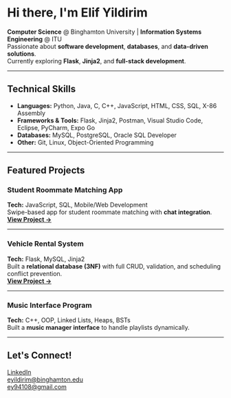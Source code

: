 # Hi there, I'm Elif Yildirim 

**Computer Science** @ Binghamton University | **Information Systems Engineering** @ ITU  
Passionate about **software development**, **databases**, and **data-driven solutions**.  
Currently exploring **Flask**, **Jinja2**, and **full-stack development**.

---

## Technical Skills
- **Languages:** Python, Java, C, C++, JavaScript, HTML, CSS, SQL, X-86 Assembly
- **Frameworks & Tools:** Flask, Jinja2, Postman, Visual Studio Code, Eclipse, PyCharm, Expo Go
- **Databases:** MySQL, PostgreSQL, Oracle SQL Developer
- **Other:** Git, Linux, Object-Oriented Programming

---

## Featured Projects

### Student Roommate Matching App
 **Tech:** JavaScript, SQL, Mobile/Web Development  
 Swipe-based app for student roommate matching with **chat integration**.  
 [**View Project →**](https://github.com/eyildirim61/roommate-app)

---

### Vehicle Rental System
 **Tech:** Flask, MySQL, Jinja2  
 Built a **relational database (3NF)** with full CRUD, validation, and scheduling conflict prevention.  
 [**View Project →**](link_to_repo)

---

### Music Interface Program
 **Tech:** C++, OOP, Linked Lists, Heaps, BSTs  
 Built a **music manager interface** to handle playlists dynamically.  

---

## Let's Connect!
 [LinkedIn](https://www.linkedin.com/in/elif-yıldırım-147652218)  
 eyildirim@binghamton.edu  
ey94108@gmail.com

